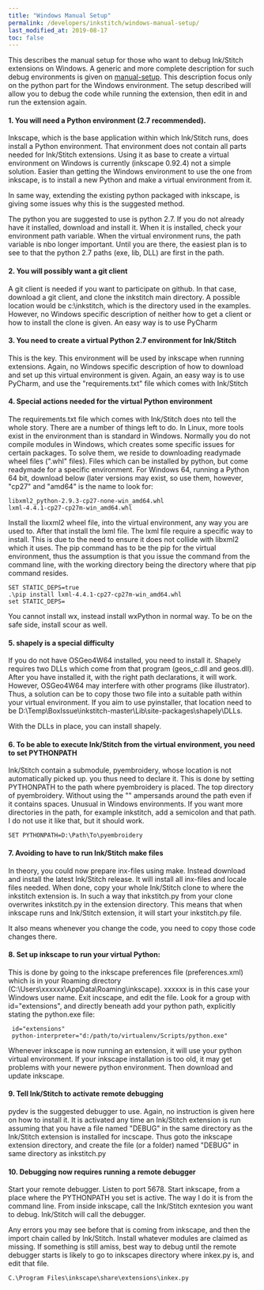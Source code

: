 ```yaml
---
title: "Windows Manual Setup"
permalink: /developers/inkstitch/windows-manual-setup/
last_modified_at: 2019-08-17
toc: false
---
```

This describes the manual setup for those who want to debug Ink/Stitch extensions on Windows. 
A generic and more complete description for such debug environments is given on [manual-setup](/developers/manual-setup/). 
This description focus only on the python part for the Windows environment. 
The setup described will allow you to debug the code while running the extension, then edit in and run the extension again. 

#### 1. You will need a Python environment (2.7 recommended).

Inkscape, which is the base application within which Ink/Stitch runs, does install a Python environment. 
That environment does not contain all parts needed for Ink/Stitch extensions. 
Using it as base to create a virtual environment on Windows is currently (inkscape 0.92.4) not a simple solution. 
Easier than getting the Windows environment to use the one from inkscape, is to install a new Python and make a virtual environment from it. 

In same way, extending the existing python packaged with inkscape, is giving some issues why this is the suggested method.

The python you are suggested to use is python 2.7. If you do not already have it installed, download and install it. 
When it is installed, check your environment path variable. When the virtual environment runs, 
the path variable is nbo longer important. Until you are there, the easiest plan is to see to that the python 2.7 paths (exe, lib, DLL) are first in the path.

#### 2. You will possibly want a git client
A git client is needed if you want to participate on github. 
In that case, download a git client, and clone the inkstitch main directory. 
A possible location would be c:\inkstitch, which is the directory used in the examples. 
However, no Windows specific description of neither how to get a client or how to install the clone is given. 
An easy way is to use PyCharm

#### 3. You need to create a virtual Python 2.7 environment for Ink/Stitch
This is the key. This environment will be used by inkscape when running extensions. 
Again, no Windows specific description of how to download and set up this virtual environment is given. 
Again, an easy way is to use PyCharm, and use the "requirements.txt" file which comes with Ink/Stitch

#### 4. Special actions needed for the virtual Python environment
The requirements.txt file which comes with Ink/Stitch does nto tell the whole story. There are a number of things left to do.
In Linux, more tools exist in the environment than is standard in Windows. 
Normally you do not compile modules in Windows, which creates some specific issues for certain packages. 
To solve them, we reside to downloading readymade wheel files (".whl" files). Files which can be installed by python, but come readymade for a specific environment.
For Windows 64, running a Python 64 bit, download below (later versions may exist, so use them, however, "cp27" and "amd64" is the name to look for:

    libxml2_python-2.9.3-cp27-none-win_amd64.whl
    lxml-4.4.1-cp27-cp27m-win_amd64.whl

Install the lixxml2 wheel file, into the virtual environment, any way you are used to. After that install the lxml file. 
The lxml file require a specific way to install. This is due to the need to ensure it does not collide with libxml2 which it uses. 
The pip command has to be the pip for the virtual environment, thus the assumption is that you issue the command from the command line,
with the working directory being the directory where that pip command resides. 
 
    SET STATIC_DEPS=true
    .\pip install lxml-4.4.1-cp27-cp27m-win_amd64.whl
    set STATIC_DEPS=

You cannot install wx, instead install wxPython in normal way. To be on the safe side, install scour as well.

#### 5. shapely is a special difficulty
If you do not have OSGeo4W64 installed, you need to install it. Shapely requires two DLLs which come from that program (geos_c.dll and geos.dll). 
After you have installed it, with the right path declarations, it will work. However, OSGeo4W64 may interfere with other programs (like illustrator).
Thus, a solution can be to copy those two file into a suitable path within your virtual environment. 
If you aim to use pyinstaller, that location need to be D:\Temp\BoxIssue\inkstitch-master\Lib\site-packages\shapely\DLLs.

With the DLLs in place, you can install shapely.

#### 6. To be able to execute Ink/Stitch from the virtual environment, you need to set PYTHONPATH
Ink/Stitch contain a submodule, pyembroidery, whose location is not automatically picked up. you thus need to declare it.
This is done by setting PYTHONPATH to the path where pyembroidery is placed. The top directory of pyembroidery. 
Without using the "" ampersands around the path even if it contains spaces. Unusual in Windows environments. 
If you want more directories in the path, for example inkstitch, add a semicolon and that path. I do not use it like that, but it should work.   

    SET PYTHONPATH=D:\Path\To\pyembroidery

#### 7. Avoiding to have to run Ink/Stitch make files
In theory, you could now prepare inx-files using make. Instead download and install the latest Ink/Stitch release. 
It will install all inx-files and locale files needed. 
When done, copy your whole Ink/Stitch clone to where the inkstitch extension is. 
In such a way that inkstitch.py from your clone overwrites inkstitch.py in the extension directory. 
This means that when inkscape runs and Ink/Stitch extension, it will start your inkstitch.py file.

It also means whenever you change the code, you need to copy those code changes there.

#### 8. Set up inkscape to run your virtual Python:
This is done by going to the inkscape preferences file (preferences.xml) which is in your Roaming directory (C:\Users\xxxxxx\AppData\Roaming\inkscape).
xxxxxx is in this case your Windows user name. Exit incscape, and edit the file. 
Look for a group with id="extensions", and directly beneath add your python path, explicitly stating the python.exe file:

     id="extensions"
     python-interpreter="d:/path/to/virtualenv/Scripts/python.exe"
     
Whenever inkscape is now running an extension, it will use your python virtual environment. 
If your inkscape installation is too old, it may get problems with your newere python environment. Then download and update inkscape. 

#### 9. Tell Ink/Stitch to activate remote debugging
pydev is the suggested debugger to use. Again, no instruction is given here on how to install it. It is activated any time an Ink/Stitch extension is run assuming that you have a file named "DEBUG" in the same directory as the Ink/Stitch extension is installed for incscape. 
Thus goto the inkscape extension directory, and create the file (or a folder) named "DEBUG" in same directory as inkstitch.py

#### 10. Debugging now requires running a remote debugger
Start your remote debugger. Listen to port 5678. Start inkscape, from a place where the PYTHONPATH you set is active. 
The way I do it is from the command line. From inside inkscape, call the Ink/Stitch exntesion you want to debug. 
Ink/Stitch will call the debugger.

Any errors you may see before that is coming from inkscape, and then the import chain called by Ink/Stitch. 
Install whatever modules are claimed as missing. 
If something is still amiss, best way to debug until the remote debugger starts is likely to go to inkscapes directory where inkex.py is, and edit that file.

    C.\Program Files\inkscape\share\extensions\inkex.py
    
 